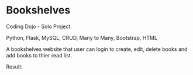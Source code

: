 # Bookshelves
Coding Dojo - Solo Project. 

Python, Flask, MySQL, CRUD, Many to Many, Bootstrap, HTML

A bookshelves website that user can login to create, edit, delete books and add books to thier read list.

Result:
